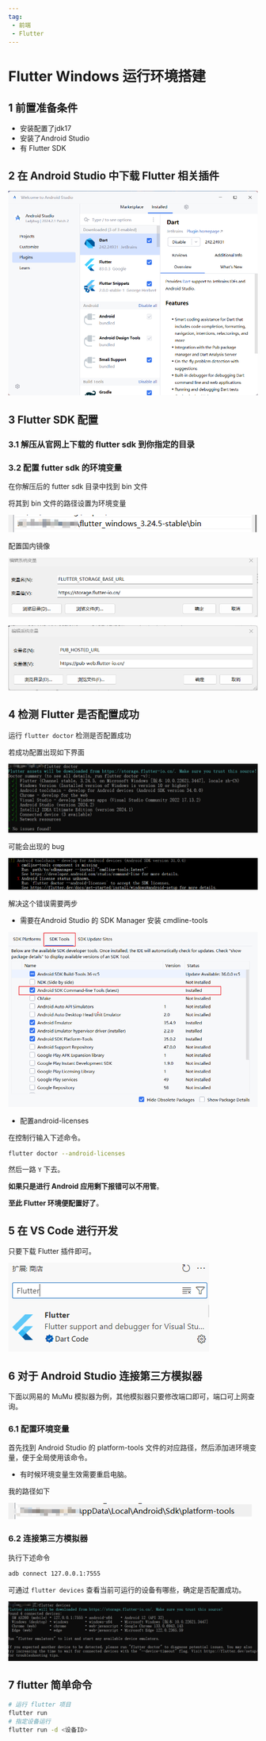 ```yaml
---
tag:
 - 前端
 - Flutter
---
```


# Flutter Windows 运行环境搭建

## 1 前置准备条件

+ 安装配置了jdk17
+ 安装了Android Studio
+ 有 Flutter SDK

## 2 在 Android Studio 中下载 Flutter 相关插件

![1741586506657](images/1741586506657.png)

## 3 Flutter SDK 配置

### 3.1 解压从官网上下载的 flutter sdk 到你指定的目录

### 3.2 配置 futter sdk 的环境变量

在你解压后的 futter sdk 目录中找到 bin 文件

将其到 bin 文件的路径设置为环境变量

![1741586772673](images/1741586772673.png)

配置国内镜像

![1741586894129](images/1741586894129.png)

![1741586954625](images/1741586954625.png)

## 4 检测 Flutter 是否配置成功

运行 `flutter doctor` 检测是否配置成功

若成功配置出现如下界面

![1741587205599](images/1741587205599.png)

可能会出现的 bug

![1741595734833](images/1741595734833.png)

解决这个错误需要两步

+ 需要在Android Studio 的 SDK Manager 安装 cmdline-tools

![1741610998848](images/1741610998848.png)

+ 配置android-licenses

在控制行输入下述命令。

```bash
flutter doctor --android-licenses
```

然后一路 `Y` 下去。

**如果只是进行 Android 应用剩下报错可以不用管**。

**至此 Flutter 环境便配置好了**。

## 5 在 VS Code 进行开发

只要下载 Flutter 插件即可。

![1741611263437](images/1741611263437.png)

## 6 对于 Android Studio 连接第三方模拟器

下面以网易的 MuMu 模拟器为例，其他模拟器只要修改端口即可，端口可上网查询。

### 6.1 配置环境变量

首先找到 Android Studio 的 platform-tools 文件的对应路径，然后添加进环境变量，便于全局使用该命令。

+ 有时候环境变量生效需要重启电脑。

我的路径如下

![1741611536349](images/1741611536349.png)

### 6.2 连接第三方模拟器

执行下述命令

```bash
adb connect 127.0.0.1:7555
```

可通过 `flutter devices` 查看当前可运行的设备有哪些，确定是否配置成功。

![1741611810239](images/1741611810239.png)

## 7 flutter 简单命令

```bash
# 运行 flutter 项目
flutter run
# 指定设备运行
flutter run -d <设备ID>
```

